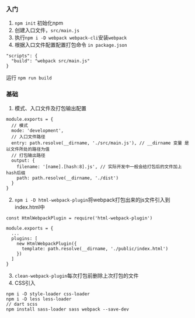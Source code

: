 ### 入门
1. `npm init` 初始化npm
2. 创建入口文件，`src/main.js`
3. 执行`npm i -D webpack webpack-cli`安装`webpack`
3. 根据入口文件配置配置打包命令 `in package.json`
```
"scripts": {
  "build": "webpack src/main.js"
}
```
运行 `npm run build`

### 基础
1. 模式、入口文件及打包输出配置
```
module.exports = {
  // 模式
  mode: 'development',
  // 入口文件路径
  entry: path.resolve(__dirname, './src/main.js'), // __dirname 变量 是以文件所处的路径为值
  // 打包输出路径
  output: {
    filename: '[name].[hash:8].js', // 实际开发中一般会给打包后的文件加上hash后缀
    path: path.resolve(__dirname, './dist')
  }
}
```
2. `npm i -D html-webpack-plugin`将webpack打包出来的js文件引入到index.html中
```
const HtmlWebpackPlugin = require('html-webpack-plugin')

module.exports = {
  ...
  plugins: [
    new HtmlWebpackPlugin({
      template: path.resolve(__dirname, './public/index.html')
    })
  ]
}
```
3. `clean-webpack-plugin`每次打包前删除上次打包的文件
4. CSS引入
```
npm i -D style-loader css-loader
npm i -D less less-loader
// dart scss
npm install sass-loader sass webpack --save-dev
```
